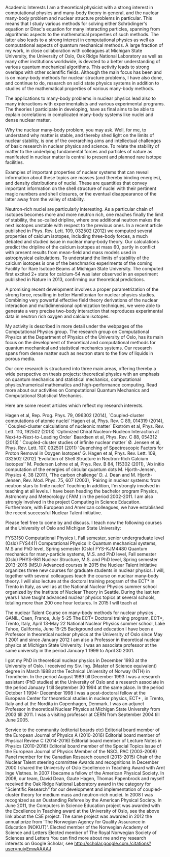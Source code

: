 Academic Interests
I am a theoretical  physicist with a strong interest in computational physics and many-body theory in general, and the nuclear many-body problem and nuclear structure problems in particular. This means that I study various methods for solving either Schrödinger's equation or Dirac's equation for many interacting particles, spanning from algorithmic aspects to the mathematical properties of such methods. The latter also leads to a strong interest in computational physics as well as computational aspects of quantum mechanical methods. A large fraction of my work, in close collaboration with colleagues at Michigan State University, the University of Oslo, Oak Ridge National Laboratory  as well as many other institutions worldwide, is devoted to a better understanding of various quantum mechanical algorithms. This activity leads to strong overlaps with other scientific fields. Although the main focus has been and is on many-body methods for nuclear structure problems, I have also done, and continue to do, research on solid state physics systems in addition to studies of the mathematical properties of various many-body methods.

The applications to many-body problems in nuclear physics  lead also to many interactions with experimentalists and various experimental programs. The theories I participate in developing, have as final aims to be able to explain correlations in complicated many-body systems like nuclei and dense nuclear matter.  

Why the nuclear many-body problem, you may ask. Well, for me, to understand why matter is stable, and thereby shed light on the limits of nuclear stability, is one of the overarching aims and intellectual challenges of basic research in nuclear physics and science. To relate the stability of matter to the underlying fundamental forces and particles of nature as manifested in nuclear matter is central to present and planned rare isotope facilities.

Examples of important properties of nuclear systems that can reveal information about these topics are masses (and thereby binding energies), and density distributions of nuclei. These are quantities that convey important information on the shell structure of nuclei with their pertinent magic numbers and shell closures, or the eventual disappearance of the latter away from the valley of stability.

Neutron-rich nuclei are particularly interesting. As a particular chain of isotopes becomes more and more neutron rich, one reaches finally the limit of stability, the so-called dripline, where one additional neutron makes the next isotopes unstable with respect to the previous ones. In a recent article published in Phys. Rev. Lett. 109,
032502 (2012) we computed several properties of  calcium isotopes, including three-body forces, a much debated and studied issue in nuclear many-body theory. Our calculations predict the dripline of the calcium isotopes at mass 60, partly in conflict with present results from mean-field and mass models used in astrophysical calculations. To understand the limits of stability of the calcium isotopes is one of the benchmarks experiments of the coming Facility for Rare Isotope Beams   at Michigan State University. The computed first excited 2+ state for calcium-54 was later observed in an experiment published in Nature in 2013,  confirming our theoretical predictions.

A promising recent development involves a proper parametrization of the strong force, resulting in better Hamiltonian for nuclear physics studies. Combining very powerful effective field theory  derivations of the nuclear interaction and multidimensional optimization techniques, we were able to generate a very precise two-body interaction that reproduces experimental  data in neutron rich oxygen and calcium isotopes.

 

My activity is described in more detail under the webpages of the Computational Physics group. The research group on Computational Physics at the Department of Physics of the University of Oslo, has its main focus on the development of theoretical and computational methods for quantum mechanical and statistical mechanics systems. Our research spans from dense matter such as neutron stars to the flow of liquids in porous media.

Our core research is structured into three main areas, offering thereby a wide perspective on thesis projects: theoretical physics with an emphasis on quantum mechanics and statistical mechanics, computational physics/numerical mathematics and high-performance computing. Read more about our activities on Computational Quantum Mechanics and Computational Statistical Mechanics.

Here are some recent articles which reflect my research interests.

Hagen et al, Rep. Prog. Phys. 79, 096302 (2014), ´Coupled-cluster computations of atomic nuclei´
Hagen et al, Phys. Rev. C 89, 014319 (2014), ´ Coupled-cluster calculations of nucleonic matter´
Ekström et al, Phys. Rev. Lett. 110, 192502 (2013) ´Optimized Chiral Nucleon-Nucleon Interaction at Next-to-Next-to-Leading Order´
         Baardsen et al, Phys. Rev. C 88, 054312 (2013) ´ Coupled-cluster studies of infinite nuclear matter´
Ø. Jensen et al, Phys. Rev. Lett. 107, 032501 (2011) 'Quenching of Spectroscopic Factors for Proton Removal in Oxygen Isotopes'
G. Hagen et al, Phys. Rev. Lett. 109, 032502 (2012) 'Evolution of Shell Structure in Neutron-Rich Calcium Isotopes''
M. Pedersen Lohne et al, Phys. Rev. B 84, 115302 (2011), 'Ab initio computation of the energies of circular quantum dots
M. Hjorth-Jensen, Physics 4, 38 (2011), 'The carbon challenge'
D. J. Dean and M. Hjorth-Jensen, Rev. Mod. Phys. 75, 607 (2003), 'Pairing in nuclear systems: from neutron stars to finite nuclei'
Teaching
In addition, I'm strongly involved in teaching at all levels. I have been heading the bachelor program Physics, Astronomy and Meteorology ( FAM ) in the period 2002-2011.  I am also strongly involved in the project Computing in Science Education.   Furthermore, with European and American colleagues, we have established the recent successful  Nuclear Talent initiative.

Please feel free to come by and discuss. I teach now the following courses at the University of Oslo and Michigan State University:

FYS3150 Computational Physics I, Fall semester, senior undergraduate level (Oslo)
FYS4411 Computational Physics II: Quantum mechanical systems, M.S and PhD level, Spring semester (Oslo)
FYS-KJM4480 Quantum mechanics for many-particle systems, M.S. and PhD level, Fall semester (Oslo)
PHYS-981 Nuclear Structure, M.S. and PhD level, Spring semester  2013-2015 (MSU)
Advanced courses
In 2015 the Nuclear Talent initiative  organizes three new courses for graduate students in nuclear physics. I will, together with several colleagues teach the course on nuclear many-body theory. I will also lecture at the doctoral training program of the ECT* in Trento in Italy, as well as at the National Nuclear Physics summer school organized by the Institute of Nuclear Theory in Seattle.  During the last ten years I have taught advanced nuclear physics topics at several schools, totaling more than 200 one hour lectures.   In 2015 I will teach at

 The nuclear Talent Course on many-body methods for nuclear physics , GANIL, Caen, France, July 5-25 
The ECT* Doctoral training program, ECT*, Trento, Italy, April 13-May 22
National Nuclear Physics summer school, Lake Tahoe, California, June 15-25
Background and education
I have been a Professor in theoretical nuclear physics at the University of Oslo since May 1 2001 and since January 2012 I am also a Professor in theoretical nuclear physics at Michigan State University. I was an associate professor at the same university in the period January 1 1999 to April 30 2001.

I got my PhD in theoretical nuclear physics in December 1993 at the University of Oslo.
I received my Siv. Ing. (Master of Science equivalent) degree in March 1988 at the Technical University of Norway (NTH) in Trondheim.
In the period August 1989 till December 1993 I was a research assistant (PhD studies) at the University of Oslo and a research associate in the period January 1 till September 30 1994 at the same place.
In the period October 1 1994- December 1998 I was a post-doctoral fellow at the European Center for theoretical studies in nuclear physics, ECT* , in Trento, Italy and at the Nordita in Copenhagen, Denmark. 
I was an adjunct Professor in theoretical Nuclear Physics at Michigan State University from 2003 till 2011.
I was a visiting professor at CERN from September 2004 till June 2005.
 

Service to the community (editorial boards etc)
Editorial board member of the European Journal of Physics A  (2010-2016)
Editorial board member of Physical Review C (2014-2016)
Editorial board member of Lecture Notes in Physics (2010-2016)
Editorial board member of the Special Topics issue of the European Journal of Physics
Member of the NSCL PAC (2003-2008)
Panel member for the Canadian Research council (2013-2015) 
Chair of the Nuclear Talent steering committee
Awards and recognitions
In December 2000 I shared the University of Oslo Excellence in Teaching Award with Arnt Inge Vistnes.
In 2007 I became a fellow of the American Physical Society.
In 2008, our team, David Dean, Gaute Hagen, Thomas Papenbrock and myself received the Oak Ridge National Laboratory award in the category for "Scientific Research" for our development and implementation of coupled-cluster theory for medium mass and neutron-rich nuclei. 
In 2008 I was recognized as an Oustanding Referee by the American Physical Society. 
In June 2011, the Computers in Science Education project was awarded with the Excellence in Teaching award at the University of Oslo, see the above link about the CSE project. 
The same project was awarded in 2012 the annual prize from 'The Norwegian Agency for Quality Assurance in Education (NOKUT)'.
Elected member of the Norwegian Academy of Science and Letters
Elected member of The Royal Norwegian Society of Sciences and Letters
You can find more about me and my research interests on Google Scholar, see http://scholar.google.com./citations?user=nuiyEmwAAAAJ


